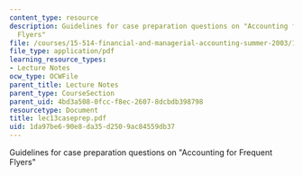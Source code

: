 ```yaml
---
content_type: resource
description: Guidelines for case preparation questions on "Accounting for Frequent
  Flyers"
file: /courses/15-514-financial-and-managerial-accounting-summer-2003/1da97be690e8da35d2509ac84559db37_lec13caseprep.pdf
file_type: application/pdf
learning_resource_types:
- Lecture Notes
ocw_type: OCWFile
parent_title: Lecture Notes
parent_type: CourseSection
parent_uid: 4bd3a508-0fcc-f8ec-2607-8dcbdb398798
resourcetype: Document
title: lec13caseprep.pdf
uid: 1da97be6-90e8-da35-d250-9ac84559db37
---
```

Guidelines for case preparation questions on "Accounting for Frequent Flyers"

